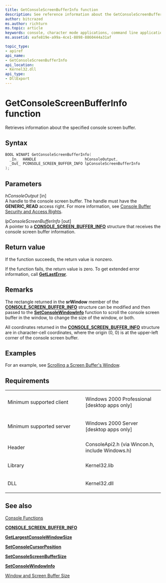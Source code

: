 ```yaml
---
title: GetConsoleScreenBufferInfo function
description: See reference information about the GetConsoleScreenBufferInfo function, which retrieves information about the specified console screen buffer.
author: bitcrazed
ms.author: richturn
ms.topic: article
keywords: console, character mode applications, command line applications, terminal applications, console api
ms.assetid: eafe819e-a99a-4ce1-8898-8860444a31af

topic_type:
- apiref
api_name:
- GetConsoleScreenBufferInfo
api_location:
- Kernel32.dll
api_type:
- DllExport
---
```


# GetConsoleScreenBufferInfo function


Retrieves information about the specified console screen buffer.

Syntax
------

```C
BOOL WINAPI GetConsoleScreenBufferInfo(
  _In_  HANDLE                      hConsoleOutput,
  _Out_ PCONSOLE_SCREEN_BUFFER_INFO lpConsoleScreenBufferInfo
);
```

Parameters
----------

*hConsoleOutput* \[in\]  
A handle to the console screen buffer. The handle must have the **GENERIC\_READ** access right. For more information, see [Console Buffer Security and Access Rights](console-buffer-security-and-access-rights.md).

*lpConsoleScreenBufferInfo* \[out\]  
A pointer to a [**CONSOLE\_SCREEN\_BUFFER\_INFO**](console-screen-buffer-info-str.md) structure that receives the console screen buffer information.

Return value
------------

If the function succeeds, the return value is nonzero.

If the function fails, the return value is zero. To get extended error information, call [**GetLastError**](https://msdn.microsoft.com/library/windows/desktop/ms679360).

Remarks
-------

The rectangle returned in the **srWindow** member of the [**CONSOLE\_SCREEN\_BUFFER\_INFO**](console-screen-buffer-info-str.md) structure can be modified and then passed to the [**SetConsoleWindowInfo**](setconsolewindowinfo.md) function to scroll the console screen buffer in the window, to change the size of the window, or both.

All coordinates returned in the [**CONSOLE\_SCREEN\_BUFFER\_INFO**](console-screen-buffer-info-str.md) structure are in character-cell coordinates, where the origin (0, 0) is at the upper-left corner of the console screen buffer.

Examples
--------

For an example, see [Scrolling a Screen Buffer's Window](scrolling-a-screen-buffer-s-window.md).

Requirements
------------

<table>
<colgroup>
<col width="50%" />
<col width="50%" />
</colgroup>
<tbody>
<tr class="odd">
<td><p>Minimum supported client</p></td>
<td><p>Windows 2000 Professional [desktop apps only]</p></td>
</tr>
<tr class="even">
<td><p>Minimum supported server</p></td>
<td><p>Windows 2000 Server [desktop apps only]</p></td>
</tr>
<tr class="odd">
<td><p>Header</p></td>
<td>ConsoleApi2.h (via Wincon.h, include Windows.h)</td>
</tr>
<tr class="even">
<td><p>Library</p></td>
<td>Kernel32.lib</td>
</tr>
<tr class="odd">
<td><p>DLL</p></td>
<td>Kernel32.dll</td>
</tr>
<tr class="even">
</tr>
<tr class="odd">
</tr>
<tr class="even">
</tr>
</tbody>
</table>

## <span id="see_also"></span>See also


[Console Functions](console-functions.md)

[**CONSOLE\_SCREEN\_BUFFER\_INFO**](console-screen-buffer-info-str.md)

[**GetLargestConsoleWindowSize**](getlargestconsolewindowsize.md)

[**SetConsoleCursorPosition**](setconsolecursorposition.md)

[**SetConsoleScreenBufferSize**](setconsolescreenbuffersize.md)

[**SetConsoleWindowInfo**](setconsolewindowinfo.md)

[Window and Screen Buffer Size](window-and-screen-buffer-size.md)

 

 





